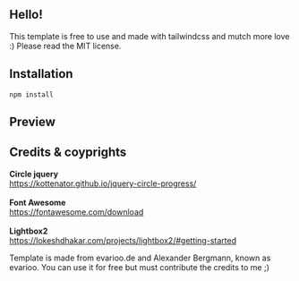 ## Hello!

This template is free to use and made with tailwindcss and mutch more love :)
Please read the MIT license.

## Installation

`npm install`

## Preview

## Credits & coyprights

**Circle jquery** </br>
https://kottenator.github.io/jquery-circle-progress/</br></br>
**Font Awesome** </br>
https://fontawesome.com/download</br></br>
**Lightbox2** </br>
https://lokeshdhakar.com/projects/lightbox2/#getting-started

Template is made from evarioo.de and Alexander Bergmann, known as evarioo. You can use it for free but must contribute the credits to me ;)
